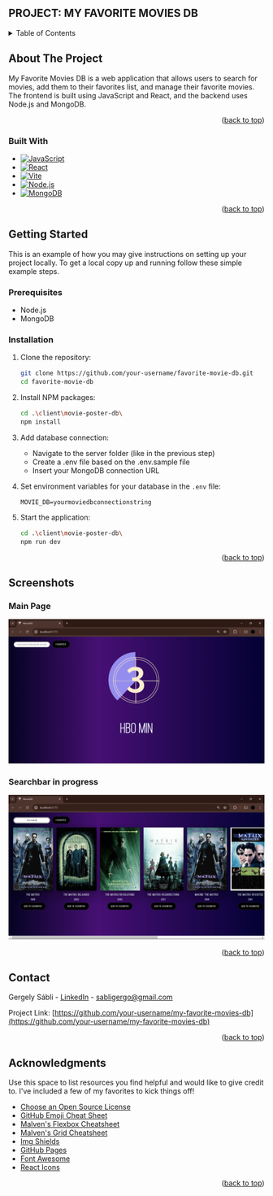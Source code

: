 ## PROJECT: MY FAVORITE MOVIES DB

<!-- TABLE OF CONTENTS -->
<details>
  <summary>Table of Contents</summary>
  <ol>
    <li>
      <a href="#about-the-project">About The Project</a>
      <ul>
        <li><a href="#built-with">Built With</a></li>
      </ul>
    </li>
    <li>
      <a href="#getting-started">Getting Started</a>
      <ul>
        <li><a href="#prerequisites">Prerequisites</a></li>
        <li><a href="#installation">Installation</a></li>
      </ul>
    </li>
    <li><a href="#screenshots">Screenshots</a></li>
    <li><a href="#contributing">Contributing</a></li>
    <li><a href="#contact">Contact</a></li>
    <li><a href="#acknowledgments">Acknowledgments</a></li>
  </ol>
</details>

<!-- ABOUT THE PROJECT -->
## About The Project

My Favorite Movies DB is a web application that allows users to search for movies, add them to their favorites list, and manage their favorite movies. The frontend is built using JavaScript and React, and the backend uses Node.js and MongoDB.

<p align="right">(<a href="#readme-top">back to top</a>)</p>

### Built With

* [![JavaScript][JavaScript]][JavaScript-url]
* [![React][React]][React-url]
* [![Vite][Vite]][Vite-url]
* [![Node.js][Node.js]][Node.js-url]
* [![MongoDB][MongoDB]][MongoDB-url]

<p align="right">(<a href="#readme-top">back to top</a>)</p>

<!-- GETTING STARTED -->
## Getting Started

This is an example of how you may give instructions on setting up your project locally.
To get a local copy up and running follow these simple example steps.

### Prerequisites

* Node.js
* MongoDB

### Installation

1. Clone the repository:
    ```bash
    git clone https://github.com/your-username/favorite-movie-db.git
    cd favorite-movie-db
    ```

2. Install NPM packages:
    ```bash
    cd .\client\movie-poster-db\
    npm install
    ```

3. Add database connection:
    *  Navigate to the server folder (like in the previous step)
    * Create a .env file based on the .env.sample file
    * Insert your MongoDB connection URL

5. Set environment variables for your database in the `.env` file:
    ```env
    MOVIE_DB=yourmoviedbconnectionstring
    ```

6. Start the application:
    ```bash
    cd .\client\movie-poster-db\
    npm run dev
    ```

<p align="right">(<a href="#readme-top">back to top</a>)</p>

<!-- SCREENSHOTS -->
## Screenshots

### Main Page
![Login Page](https://github.com/sabligeri/favorite-movie-db/blob/main/images/main.png)

### Searchbar in progress
![Main Page](https://github.com/sabligeri/favorite-movie-db/blob/main/images/search.png)

<p align="right">(<a href="#readme-top">back to top</a>)</p>


<!-- CONTACT -->
## Contact

Gergely Sábli - [LinkedIn](https://www.linkedin.com/in/gergely-s%C3%A1bli-357110293/) - sabligergo@gmail.com

Project Link: [https://github.com/your-username/my-favorite-movies-db](https://github.com/your-username/my-favorite-movies-db)

<p align="right">(<a href="#readme-top">back to top</a>)</p>

<!-- ACKNOWLEDGMENTS -->
## Acknowledgments

Use this space to list resources you find helpful and would like to give credit to. I've included a few of my favorites to kick things off!

* [Choose an Open Source License](https://choosealicense.com)
* [GitHub Emoji Cheat Sheet](https://www.webpagefx.com/tools/emoji-cheat-sheet)
* [Malven's Flexbox Cheatsheet](https://flexbox.malven.co/)
* [Malven's Grid Cheatsheet](https://grid.malven.co/)
* [Img Shields](https://shields.io)
* [GitHub Pages](https://pages.github.com)
* [Font Awesome](https://fontawesome.com)
* [React Icons](https://react-icons.github.io/react-icons/search)

<p align="right">(<a href="#readme-top">back to top</a>)</p>

<!-- MARKDOWN LINKS & IMAGES -->
<!-- https://www.markdownguide.org/basic-syntax/#reference-style-links -->
[JavaScript]: https://img.shields.io/badge/JavaScript-F7DF1E?style=for-the-badge&logo=javascript&logoColor=black
[JavaScript-url]: https://www.javascript.com/
[React]: https://img.shields.io/badge/React-20232A?style=for-the-badge&logo=react&logoColor=61DAFB
[React-url]: https://reactjs.org/
[Node.js]: https://img.shields.io/badge/Node.js-339933?style=for-the-badge&logo=nodedotjs&logoColor=white
[Node.js-url]: https://nodejs.org/
[MongoDB]: https://img.shields.io/badge/MongoDB-47A248?style=for-the-badge&logo=mongodb&logoColor=white
[MongoDB-url]: https://www.mongodb.com/
[Vite]: https://img.shields.io/badge/Vite-646CFF?style=for-the-badge&logo=vite&logoColor=white
[Vite-url]: https://vitejs.dev/
